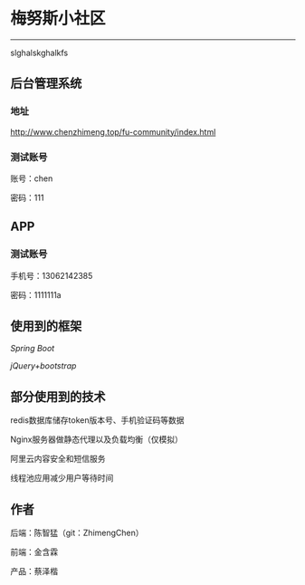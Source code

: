 # 梅努斯小社区
---
slghalskghalkfs

## 后台管理系统

### 地址

<http://www.chenzhimeng.top/fu-community/index.html>

### 测试账号

账号：chen

密码：111


## APP

### 测试账号

手机号：13062142385

密码：1111111a


## 使用到的框架

*Spring Boot*

*jQuery+bootstrap*

## 部分使用到的技术

redis数据库储存token版本号、手机验证码等数据

Nginx服务器做静态代理以及负载均衡（仅模拟）

阿里云内容安全和短信服务

线程池应用减少用户等待时间

## 作者
后端：陈智猛（git：ZhimengChen）

前端：金含霖

产品：蔡泽楷

